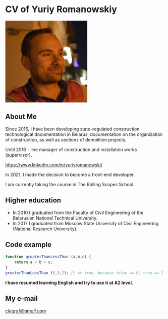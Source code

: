 # CV of Yuriy Romanowskiy
![photo](/img/yury.jpg "photo of me")
## About Me
Since 2016, I have been developing state-regulated construction technological documentation in Belarus, documentation on the organization of construction, as well as sections of demolition projects.

Until 2016 - line manager of construction and installation works (supervisor).

https://www.linkedin.com/in/yurivromanowski/

In 2021, I made the decision to become a front-end developer.

I am currently taking the course in The Rolling Scopes School.
## Higher education
* In 2010 I graduated from the Faculty of Civil Engineering of the Belarusian National Technical University.
* In 2017 I graduated from Moscow State University of Civil Engineering (National Research University).
## Code example
```javascript
function greaterThanLessThan (a,b,c) {
    return a < b < c;
}
greaterThanLessThan (5,3,2); // => true, because false == 0, true == 1
```

**I have resumed learning English and try to use it at A2 level.**

## My e-mail
*clegrof@gmail.com*
